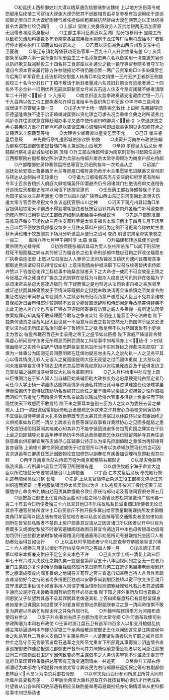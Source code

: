 <!-- { "loadSidebar": true } -->
　　○初巡抚山西都御史刘大谟以粮草逋负劾督储参议魏纶  上以地方灾伤第令戒饬留用后纶偕三司官诣大谟谢大谟仍怒其不逊致相詈诟寻复参奏有旨调用纶于是巡按御史廖自显言大谟好刚使气难任抚绥纶粗暴越抗然衅由大谟乞两罢之以正体统得旨令大谟致仕纶仍调用
　　○工部以  显陵工完奏将效劳人匠赏给银两无滥加官原无冠带者准给荣身报可
　　○工部主事冯岳奏近以芜湖厂抽分银移用于  显陵工所以致积欠漕船料银数多乞令南京各监取用板木照例于龙江等厂抽用将应抽本厂者暂行停止拨补船料工部覆议如拟诏从之
　　○乙酉以灾伤减免山西应州及安东中屯卫夏税
　　○录辽东镇北等堡获功死伤官军一百九十八人升赏恤录有差
○丁亥兵部条革宿弊六事一裁革查对军册监生三十名添拨吏典六名以备实用一清查逋欠皂价以防奸欺又裁减额役三十四名将工食寄库以补逋欠之数一镇守等官参随多冒夺军功请自今须本官亲履行陈方许参随报功不得仍踵旧弊一两广云贵军角□羊多染瘴厉乞今后角□羊军官舍止赴该都司交割差人转角□羊给文销缴一王府无护卫者郡王例拨民校三十名今分封日广丁粮不敷请于新封者量减六名其旧封原佥有逃绝者满二十四名外不必佥补一旧例优养无嗣武职新官女月米五石适人住支今至有闭藏不嫁者请限年二十开除＜锍-釒＞入报可
　　○南京织造太监李政奏请支宝藏库贮银一万八千九百两以佐工价工部执奏勿许得旨准给半令亟织角□羊无误
○丰沛单三县河堤成增设丰县管堤主簿一员
　　○戊子大学士杨一清陈疾乞致仕  上曰卿  先朝辅导旧臣德望隆重朕不逮于治正赖竭诚匡弼以资化理岂可求去况当重修会典之时所请弗允鸿胪寺其往谕朕意宜即赴阁办事寻又遣中使传谕曰昨卿具＜锍-釒＞求退朕览之再心甚弗悦方重托在卿岂可遽以告请宜用心调理稍可即出视事免朝见谢恩卿其承之又赐酒米羊豕蔬菜等物
　　○大理寺少卿曹直以星变乞罢不允
　　○己丑  孝庄睿皇后忌辰
　　奉先殿行祭礼遣彭城伯张钦祭  裕陵
　　○庚寅升河南左布政使张翰为都察院右副都御史提督鴈门等关兼巡抚山西地方
　　○辛卯  孝穆皇太后忌辰  奉慈殿行祭礼遣彭城伯张钦祭  茂陵
○升工部左侍郎何诏为南京刑部尚书起原任巡抚江西都察院右副都御史陈洪谟为兵部右侍郎升南京太常寺卿顾珀为南京户部右侍郎
　　○户部覆御史吴仲奏领运把总等官乞仍旧例每年一次考选从之
　　○诏湖广巡抚处给安插土鲁番酋牙木兰等房屋口粮有差仍命牙木兰果愿输忠进献番文官司即与转达从总制尚书王琼奏也
　　○守备九江都指挥芮杰与安庆府知府罗英有隙纵令军士百余告粮拥入府庭大肆喧嚷英怀印潜避杰仍令闭诸城门杜绝该府申文遂相告讦巡抚应天都御史陈祥以闻诏下抚按官逮讯
　　○壬辰荫工部右侍郎蒋瑶子子岳为国子监生以三品考满也
○癸巳以四川湖广狭西山西山东辽东河南南北直隶灾伤遣太常寺官赍香帛祝文令各该巡抚官祭山川之神
　　○诏天下司府州县起角□羊官银俱炤钦定天平铜法不得妄增耗银违者抚按官治罪其两京内外各衙门听科道查参仍敕内府将旧用铜法送工部改造如制从都给事中蔡经议也
　　○先是户部题准御马监马匹每岁下场牧放三月住支草料至是太监麦福言本监旧例止于四月五月下场至五月以后不便牧放兵部覆议每岁三月住支草料户部行为定例不可更易今称蚊虻生发秋禾满也难于牧放则其下场月分听该监从便行之诏可  卷终
明世宗肃皇帝实录卷之一百三
　　嘉靖八年七月甲午朔时享  太庙  世庙
　　○升福建都转运盐使司运使黄宗明为光禄寺卿
　　○初京师民张福诉其母为里人张柱所杀东厂以闻下刑部坐柱死不服而福之姊与其邻皆证为福自杀之也复命刑部郎中魏应召鞫之罪改坐福而东厂执奏语连法吏  上怒以应召擅出入人罪命三法司及锦衣卫镇抚司逮问且覆按其事都御史熊浃谓应召已得情议如初  上意浃狥情曲护禠浃职下应召与柱等皆拷讯侍郎许赞以下皆惶恐谢罪工科给事中陆粲言狱者天下之大命也一成而不可变故圣王慎之今张福之母之死自东厂锦衣卫讯则罪在张柱为斗殴杀人绞自法司讯则罪在张福为子杀母凌迟夫杀母大恶凌迟极刑  陛下疑而慎之是也然近从法司会审自福之亲族邻里咸证逆状而其姊痛愤发于至情浃等既据此定狱犹未敢决请再会审盖慎之至矣宜令拘集证佐隔别审问参互考验则杀人之狱必有所归而乃蒙严谴总宪大臣且不免其余谁敢自保如近日会审侍郎许赞则噤不发言少卿曾直谀辞附和侍郎闻渊寺丞简霄俱辞疾不出此无他人务自全也且东厂锦衣卫诏狱所寄兼有访察之威人多畏惮一有所逮法司常依案拟罪心知其冤不敢辩理而今敢与之争者实恃  圣明在上能容臣子守法故也  陛下独柰何诘责之深哉风纪大臣议狱一不当意斥而去之若胥吏然无乃伤国体乎臣又恐法吏以浃为戒无所匡正弘治时郎中丁哲辨乐工之狱  敬皇帝不以为然因罢哲有小吏徐圭为哲讼  敬皇帝輙召哲还并圭录用之帝王之盛节如此臣愿  陛下霁威严降温旨令赞等虚心研问则守法者无所顾忌而刑罚清矣工科给事中刘希简亦上＜锍-釒＞曰狱情幽隐听之实难今诏辞严切臣恐群臣妄意风旨所当不实则群臣之罪愈深夫部院厂卫俱为一体秉公为国则无异同愿明敕在廷俾勿疑忌勿主先入之说勿执一人之见务平其心以得其情庶几罪人无误入之冤而国是明大臣无观望之过而国体重矣  上大怒以会问未报粲等妄言俱下锦衣卫拷讯其后赞等竟如原拟以张柱抵死应召及干证俱发边卫充军杖福之姊百谓浃尝赞议大礼姑令革职闲住
　　○己未兵科给事中孙应奎上疏曰臣惟图治在于知人知人当自辅臣始盖辅臣毗大政参庶务必忠厚鲠亮纯白坚定者乃可任今大学士杨一清虽练达国体而情多尚通私其故旧此可与咨谋难独任也张璁学虽博而性偏伤于自恃犹饬励功名当抑其过而任之至于桂萼以枭雄之资桀鷔之性作威福而沮抑气节援党与而暗役言官大私亲故政以贿成势侵六官事多沮挠上负委任而下贻隐忧使天下敢怒而不敢言特  陛下未之察耳幸鉴别三臣为人之实以为委任去留之举疏入  上曰一清旧德宿望朝廷倚毗近者屡疏乞休朕未之许其安心办事璁务同寅协恭不宜偏执自恃萼建言大礼多效勤劳既专恣太甚其洗涤宿过以体朕怀以全君臣始终之义俱视事如故已而一清又上疏求去言臣等谋议政事看详奏牍协心之见固多龃龉之患不免或阳诺阴阻莫测其端或心知其非力不能夺低回逊避多务包荒负国之罪实在于此  上谕之曰即辅导元臣高年博学扬历中外练达政体屡疏乞休朕已慰留鸿胪寺其再往谕朕意趣出供职卿宜展布忠诚尽心匡辅秉公持正以为率先庶副倚毗之重慎勿再辞璁萼各亦自陈  上谕璁曰卿性资刚速或伤于过宜思所以济者以协恭辅朕赞理化机岂可因言求退谕萼曰卿质任宽迂因致物论宜加修饬以副眷任有疾善加调理稍愈即赴阁其勿辞
　　○丙申升南京兵部右侍郎万镗为南京都察院右都御史
　　○以旱灾免狭西临洮巩昌二府所属州县及兰河等卫所税粮有差
　　○以虏住牧威宁海子命宣大边臣以所贮银盐分守要害城堡召□上纳粮刍
　　○丁酉  仁孝文皇后忌辰  奉先殿行祭礼遣恭顺侯吴世兴祭  长陵
　　○先是  上从言官请停止杂派工役工部移文停浙江苏州织造而紧要  上用袍服依错混停太监吴勋以为言  上以袍服非杂派工役比切责工部朦胧停止命尚书刘麟自劾因责其欺慢勒令致仕原任侍郎何诏及营缮司官俱夺俸五月
　　○巡按浙江御史王化言两浙运盐司行盐之地尽浙省及苏松常镇徽州广信州县一百二十有五今□所便者独三十六处耳其他□不乐往故私盐日滋臣谓□所便者无论已其余不通官盐处所宜许土□自买盐斤不拘开报多寡出给官票量取税课执照发卖销缴类角□羊运司以接边储有搀赴官盐地方者以私盐论巡捕等官交通贩卖者坐如律如此则所在皆官盐私贩者不禁自止矣户部善其议请从之因言诸□所以困者以开中引目为费既多又或御史掣放不时委官避嫌阁误故困日甚宜令诸边开中本色毋折银毋劝借毋加罚仍行巡盐御史依时掣放毋得稽沮月稽通塞用示劝惩所司有避嫌推托坐困□人者劾奏处治得旨如议行
　　○  上以孟秋时享陪祀者少命礼部查参夺恭顺侯吴世兴等二十六人禄俸三月复以御史不行纠举夺卢问之等四人俸一月
　　○戊戌靖江王邦薴以禄米本折兼支供应不足乞全支本色不许
　　○己亥大学士杨一清复上疏曰臣年七十有六过大夫致仕之期久矣一宜退登第拜官五十八年回视同列之臣无一在者乃至门生亲旧亦复沦谢殆尽而臣独偃然班行来日能有几何二宜退少患目疾老而增剧尪罢之躯渐成痿废内阁非餋疴之地辅导非苟容之官三宜退自知甚明岂待人言且性素疏直难谐俗好今之持论者尚多纷更臣独劝以安静多尚剥削臣独矫以宽平欲变法臣谓只宜守法欲生事臣谓不如省事用人则谓才难当惜断狱则谓罪疑惟轻凡若此者其迹诚类乎通而公是所在未尝敢挠因有纳忠有怀必尽此惟  陛下知之非外臣所及知也君臣之间恩犹父子伏望矜其愚不录其罪悯其老俾遂其私  上答曰卿屡恳辞已有旨慰留谋身者如是未见谋国如何岂爱朕不如爱身耶宜即出供职副朕眷注之意一清闻命惶惧不敢复为辞避以尚病乞免陛谢许之并免外班行礼
　　○升翰林院修撰季方为河南布政使司右参议
　　○庚子升右春坊右庶子方鹏为南京太常寺卿
○升河南布政使司右参政陶谐为本司右布政使
○壬寅时浙江盘石卫有逃军四百余人以扣支月粮倡乱执缚主簿胁逼通判本府即动官银三千余两给散巡按御史王化以闻因言先是江阴盗侯仲金之乱杀官兵二百余人支角□羊主簿杀百户一人请罪诸失事者以为旷职之戒兵部言仲金之乱守臣无言杀官者盘石逃军之变所系尤重宜下所部竟其事得旨江阴盗情令直隶巡按御史作速勘报巡江都御史严督所司并力缉捕似前怠慢坐视者以名闻浙江巡按公同三司查勘盘石卫逃军因何致变必有主谋倡率之人务访实拏究不许滥及无辜其守巡府县掌印管粮备倭把总等官有无激变通同情由一并追究
　　○癸卯升工部右侍郎潘瑶为本部左侍郎提督四夷馆太常寺卿苏民为右侍郎原任巡抚保定等府右副都御史林庭＜木昂＞为南京兵部右侍郎
　　○以旱灾免山西行都司所属卫所并大同府所属州县夏税有差
　　○甲辰命两京大臣科道及在外抚按官用心询访才行老成系时望者从公各举所知吏部遇有相应员缺酌量举用毋避嫌推托亦勿徇情滥举从吏科都给事中刘世扬请也
